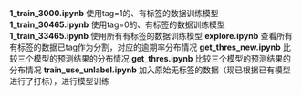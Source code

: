 **1_train_3000.ipynb**
使用tag=1的、有标签的数据训练模型
**1_train_30465.ipynb**
使用tag=0的、有标签的数据训练模型
**1_train_33465.ipynb**
使用所有有标签的数据训练模型
**explore.ipynb**
查看所有有标签的数据已tag作为分割，对应的逾期率分布情况
**get_thres_new.ipynb**
比较三个模型的预测结果的分布情况
**get_thres.ipynb**
比较三个模型的预测结果的分布情况
**train_use_unlabel.ipynb**
加入原始无标签的数据（现已根据已有模型进行了打标），进行模型训练